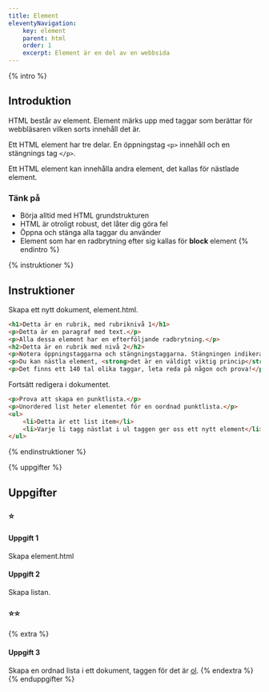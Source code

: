 ```yaml
---
title: Element
eleventyNavigation:
    key: element
    parent: html
    order: 1
    excerpt: Element är en del av en webbsida
---
```

{% intro %}

## Introduktion
HTML består av element. Element märks upp med taggar som berättar för webbläsaren
vilken sorts innehåll det är.

Ett HTML element har tre delar. En öppningstag ```<p>``` innehåll och en stängnings tag ```</p>```.

Ett HTML element kan innehålla andra element, det kallas för nästlade element.

### Tänk på
 - Börja alltid med HTML grundstrukturen
 - HTML är otroligt robust, det låter dig göra fel
 - Öppna och stänga alla taggar du använder
 - Element som har en radbrytning efter sig kallas för **block** element
{% endintro %}

{% instruktioner %}

## Instruktioner
Skapa ett nytt dokument, element.html.

```html
<h1>Detta är en rubrik, med rubriknivå 1</h1>
<p>Detta är en paragraf med text.</p>
<p>Alla dessa element har en efterföljande radbrytning.</p>
<h2>Detta är en rubrik med nivå 2</h2>
<p>Notera öppningstaggarna och stängningstaggarna. Stängningen indikeras med ett snedsträck(slash).</p>
<p>Du kan nästla element, <strong>det är en väldigt viktig princip</strong> för att skapa webbsidor.</p>
<p>Det finns ett 140 tal olika taggar, leta reda på någon och prova!</p>
```

Fortsätt redigera i dokumentet.

```html
<p>Prova att skapa en punktlista.</p>
<p>Unordered list heter elementet för en oordnad punktlista.</p>
<ul>
    <li>Detta är ett list item</li>
    <li>Varje li tagg nästlat i ul taggen ger oss ett nytt element</li>
</ul>
```
{% endinstruktioner %}

{% uppgifter %}

## Uppgifter
### ⭐
#### Uppgift 1
Skapa element.html

#### Uppgift 2
Skapa listan.

### ⭐⭐
{% extra %}

#### Uppgift 3
Skapa en ordnad lista i ett dokument, taggen för det är [ol](https://developer.mozilla.org/en-US/docs/Web/HTML/Element/ol).
{% endextra %}
{% enduppgifter %}